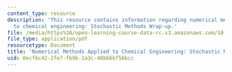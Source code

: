 ```yaml
---
content_type: resource
description: 'This resource contains information regarding numerical methods applied
  to chemical engineering: Stochastic Methods Wrap-up.'
file: /media/https%3A/open-learning-course-data-rc.s3.amazonaws.com/10-34-numerical-methods-applied-to-chemical-engineering-fall-2015/0ecf6c422fe7fb9b2a3c48b66bf56bcc_MIT10_34F15_Lec35.pdf
file_type: application/pdf
resourcetype: Document
title: 'Numerical Methods Applied to Chemical Engineering: Stochastic Methods Wrap-up'
uid: 0ecf6c42-2fe7-fb9b-2a3c-48b66bf56bcc
---
```

